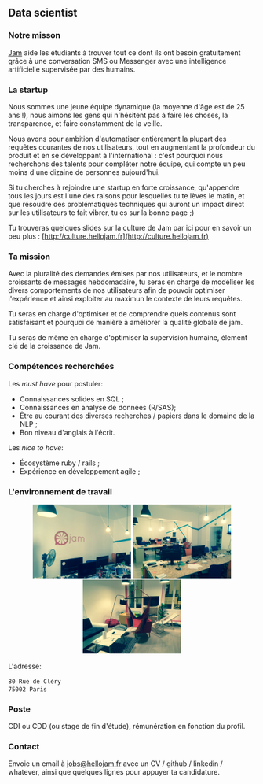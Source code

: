 ## Data scientist

### Notre misson

[Jam](https://hellojam.fr) aide les étudiants à trouver tout ce dont ils ont besoin gratuitement grâce
à une conversation SMS ou Messenger avec une intelligence artificielle
supervisée par des humains.

### La startup

Nous sommes une jeune équipe dynamique (la moyenne d'âge est de 25 ans !), nous
aimons les gens qui n'hésitent pas à faire les choses, la transparence, et faire
constamment de la veille.

Nous avons pour ambition d'automatiser entièrement la plupart des requêtes courantes
de nos utilisateurs, tout en augmentant la profondeur du produit et en
se développant à l'international : c'est pourquoi nous recherchons des talents pour
compléter notre équipe, qui compte un peu moins d'une dizaine de personnes
aujourd'hui.

Si tu cherches à rejoindre une startup en forte croissance, qu'appendre tous les
jours est l'une des raisons pour lesquelles tu te lèves le matin, et que résoudre
des problématiques techniques qui auront un impact direct sur les utilisateurs
te fait vibrer, tu es sur la bonne page ;)

Tu trouveras quelques slides sur la culture de Jam par ici pour en savoir un peu
plus : [http://culture.hellojam.fr](http://culture.hellojam.fr)

### Ta mission

Avec la pluralité des demandes émises par nos utilisateurs, et le nombre
croissants de messages hebdomadaire, tu seras en charge de modéliser les divers
comportements de nos utilisateurs afin de pouvoir optimiser l'expérience et
ainsi exploiter au maximun le contexte de leurs requêtes.

Tu seras en charge d'optimiser et de comprendre quels contenus sont satisfaisant et pourquoi
de manière à améliorer la qualité globale de jam.

Tu seras de même en charge d'optimiser la supervision humaine, élement clé de la croissance de Jam.

### Compétences recherchées

Les *must have* pour postuler:

* Connaissances solides en SQL ;
* Connaissances en analyse de données (R/SAS);
* Être au courant des diverses recherches / papiers dans le domaine de la NLP ;
* Bon niveau d'anglais à l'écrit.

Les *nice to have*:

* Écosystème ruby / rails ;
* Expérience en développement agile ;

### L'environnement de travail

<p align="center">
  <img src="https://raw.githubusercontent.com/blackbirdco/jobs/master/img/wok1.jpg?raw=true" width="200" alt="Wok 1" />
  <img src="https://raw.githubusercontent.com/blackbirdco/jobs/master/img/wok2.jpg?raw=true" width="200" alt="Wok 2" />
  <img src="https://raw.githubusercontent.com/blackbirdco/jobs/master/img/wok3.jpg?raw=true" width="200" alt="Wok 3" />
</p>

L'adresse:

```
80 Rue de Cléry
75002 Paris
```

### Poste

CDI ou CDD (ou stage de fin d'étude), rémunération en fonction du profil.

### Contact

Envoie un email à [jobs@hellojam.fr](jobs@hellojam.fr) avec un CV / github /
linkedin / whatever, ainsi que quelques lignes pour appuyer ta candidature.
